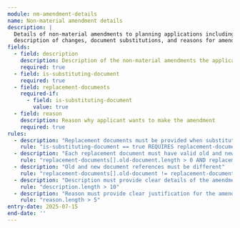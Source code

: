 ```yaml
---
module: nm-amendment-details
name: Non-material amendment details
description: |
  Details of non-material amendments to planning applications including
  description of changes, document substitutions, and reasons for amendments
fields:
  - field: description
    description: Description of the non-material amendments the applicant seeks to make
    required: true
  - field: is-substituting-document
    required: true
  - field: replacement-documents
    required-if:
      - field: is-substituting-document
        value: true
  - field: reason
    description: Reason why applicant wants to make the amendment
    required: true
rules:
  - description: "Replacement documents must be provided when substituting documents"
    rule: "is-substituting-document == true REQUIRES replacement-documents.length >= 1"
  - description: "Each replacement document must have valid old and new document references"
    rule: "replacement-documents[].old-document.length > 0 AND replacement-documents[].new-document.length > 0"
  - description: "Old and new document references must be different"
    rule: "replacement-documents[].old-document != replacement-documents[].new-document"
  - description: "Description must provide clear details of the amendments"
    rule: "description.length > 10"
  - description: "Reason must provide clear justification for the amendment"
    rule: "reason.length > 5"
entry-date: 2025-07-15
end-date: ''
---
```

